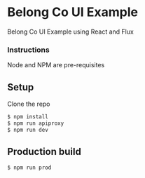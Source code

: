 # Belong Co UI Example
Belong Co UI Example using React and Flux

### Instructions
Node and NPM are pre-requisites

## Setup
Clone the repo
```sh
$ npm install
$ npm run apiproxy
$ npm run dev
```

## Production build
```sh
$ npm run prod
```